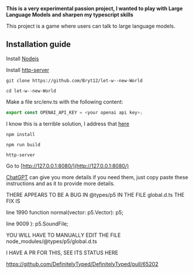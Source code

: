 **This is a very experimental passion project, I wanted to play with Large Language Models and sharpen my typescript skills**

This project is a game where users can talk to large language models.

## Installation guide
Install [Nodejs](https://nodejs.org/en/download)

Install [http-server](https://www.npmjs.com/package/http-server)

`git clone https://github.com/Bryt12/let-w--new-World`

`cd let-w--new-World`

Make a file src/env.ts with the following content:

```typescript
export const OPENAI_API_KEY = <your openai api key>;
```

I know this is a terrible solution, I address that [here](https://github.com/Bryt12/let-w--new-World/blob/main/src/llm.ts)


`npm install`

`npm run build`

`http-server`

Go to [http://127.0.0.1:8080/](http://127.0.0.1:8080/)

[ChatGPT](http://chat.openai.com/) can give you more details if you need them, just copy paste these instructions and as it to provide more details.

THERE APPEARS TO BE A BUG IN @types/p5 IN THE FILE global.d.ts THE FIX IS 

line 1990 
function normal(vector: p5.Vector): p5;

line 9009
): p5.SoundFile;

YOU WILL HAVE TO MANUALLY EDIT THE FILE node_modules/@types/p5/global.d.ts

I HAVE A PR FOR THIS, SEE ITS STATUS HERE

https://github.com/DefinitelyTyped/DefinitelyTyped/pull/65202
